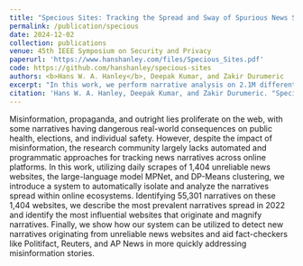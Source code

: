 ```yaml
---
title: "Specious Sites: Tracking the Spread and Sway of Spurious News Stories at Scale"
permalink: /publication/specious
date: 2024-12-02
collection: publications
venue: 45th IEEE Symposium on Security and Privacy
paperurl: 'https://www.hanshanley.com/files/Specious_Sites.pdf'
code: https://github.com/hanshanley/specious-sites
authors: <b>Hans W. A. Hanley</b>, Deepak Kumar, and Zakir Durumeric
excerpt: "In this work, we perform narrative analysis on 2.1M different articles across 1,404 different unreliable news websites, tracking the spread  of 55,301 different stories throughout 2022."
citation: 'Hans W. A. Hanley, Deepak Kumar, and Zakir Durumeric. "Specious Sites: Tracking the Spread and Sway of Spurious News Stories at Scale." 45th IEEE Symposium on Security and Privacy 2024.'
---
```

Misinformation, propaganda, and outright lies proliferate on the web, with some narratives having dangerous real-world consequences on public health, elections, and individual safety. However, despite the impact of misinformation, the research community largely lacks automated and programmatic approaches for tracking news narratives across online platforms. In this work, utilizing daily scrapes of 1,404 unreliable news websites, the large-language model MPNet, and DP-Means clustering, we introduce a system to automatically isolate and analyze the narratives spread within online ecosystems. Identifying 55,301 narratives on these 1,404 websites, we describe the most prevalent narratives spread in 2022 and identify the most influential websites that originate and magnify narratives. Finally, we show how our system can be utilized to detect new narratives originating from unreliable news websites and aid fact-checkers like Politifact, Reuters, and AP News in more quickly addressing misinformation stories.
